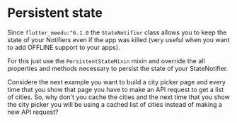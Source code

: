 # Persistent state

Since `flutter_meedu:^6.1.0` the `StateNotifier` class allows you to keep the state of your Notifiers even if the app was killed (very useful when you want to add OFFLINE support to your apps).

For this just use the `PersistentStateMixin` mixin and override the all properties and methods necessary to persist the state of your StateNotifier.



Considere the next example you want to build a city picker page and every time that you show that page you have to make an API request to get a list of cities. So, why don't you cache the cities and the next time that you show the city picker you will be using a cached list of cities instead of making a new API request?